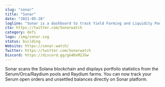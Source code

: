 ```yaml
---
slug: "sonar"
title: "Sonar"
date: "2021-05-28"
logline: "Sonar is a dashboard to track Yield Farming and Liquidity Pool performance on Solana blockchain."
cta: https://twitter.com/Sonarwatch
category: defi
logo: /img/sonar.svg
status: building
Website: https://sonar.watch/	
Twitter: https://twitter.com/Sonarwatch	
Discord: https://discord.gg/gG4DvM2JGw
---
```


Sonar scans the Solana blockchain and displays portfolio statistics from the Serum/Orca/Raydium pools and Raydium farms. You can now track your Serum open orders and unsettled balances directly on Sonar platform.
